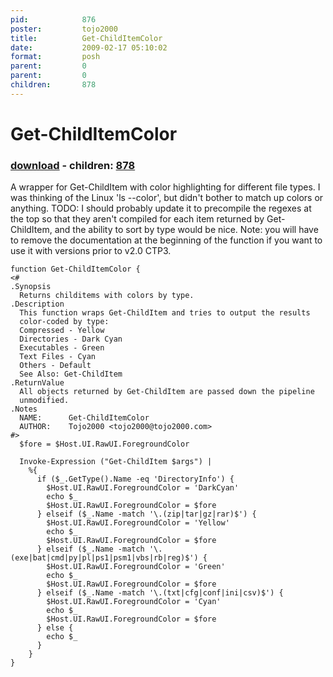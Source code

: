 ```yaml
---
pid:            876
poster:         tojo2000
title:          Get-ChildItemColor
date:           2009-02-17 05:10:02
format:         posh
parent:         0
parent:         0
children:       878
---
```


# Get-ChildItemColor

### [download](876.ps1) - children: [878](878.md)

A wrapper for Get-ChildItem with color highlighting for different file types.  I was thinking of the Linux 'ls --color', but didn't bother to match up colors or anything.  TODO: I should probably update it to precompile the regexes at the top so that they aren't compiled for each item returned by Get-ChildItem, and the ability to sort by type would be nice.  Note: you will have to remove the documentation at the beginning of the function if you want to use it with versions prior to v2.0 CTP3.

```posh
function Get-ChildItemColor {
<#
.Synopsis
  Returns childitems with colors by type.
.Description
  This function wraps Get-ChildItem and tries to output the results
  color-coded by type:
  Compressed - Yellow
  Directories - Dark Cyan
  Executables - Green
  Text Files - Cyan
  Others - Default
  See Also: Get-ChildItem
.ReturnValue
  All objects returned by Get-ChildItem are passed down the pipeline
  unmodified.
.Notes
  NAME:      Get-ChildItemColor
  AUTHOR:    Tojo2000 <tojo2000@tojo2000.com>
#>
  $fore = $Host.UI.RawUI.ForegroundColor

  Invoke-Expression ("Get-ChildItem $args") |
    %{
      if ($_.GetType().Name -eq 'DirectoryInfo') {
        $Host.UI.RawUI.ForegroundColor = 'DarkCyan'
        echo $_
        $Host.UI.RawUI.ForegroundColor = $fore
      } elseif ($_.Name -match '\.(zip|tar|gz|rar)$') {
        $Host.UI.RawUI.ForegroundColor = 'Yellow'
        echo $_
        $Host.UI.RawUI.ForegroundColor = $fore
      } elseif ($_.Name -match '\.(exe|bat|cmd|py|pl|ps1|psm1|vbs|rb|reg)$') {
        $Host.UI.RawUI.ForegroundColor = 'Green'
        echo $_
        $Host.UI.RawUI.ForegroundColor = $fore
      } elseif ($_.Name -match '\.(txt|cfg|conf|ini|csv)$') {
        $Host.UI.RawUI.ForegroundColor = 'Cyan'
        echo $_
        $Host.UI.RawUI.ForegroundColor = $fore
      } else {
        echo $_
      }
    }
}


```

